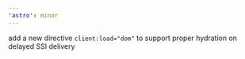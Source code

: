 ```yaml
---
'astro': minor
---
```


add a new directive `client:load="dom"` to support proper hydration on delayed SSI delivery
